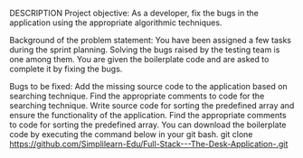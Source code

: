 DESCRIPTION
Project objective:
As a developer, fix the bugs in the application using the appropriate algorithmic techniques.

Background of the problem statement:
You have been assigned a few tasks during the sprint planning. Solving the bugs raised by the testing team is one among them. 
You are given the boilerplate code and are asked to complete it by fixing the bugs.

Bugs to be fixed:
Add the missing source code to the application based on searching technique. 
Find the appropriate comments to code for the searching technique.
Write source code for sorting the predefined array and ensure the functionality of the application. 
Find the appropriate comments to code for sorting the predefined array.
You can download the boilerplate code by executing the command below in your git bash.
git clone https://github.com/Simplilearn-Edu/Full-Stack---The-Desk-Application-.git
